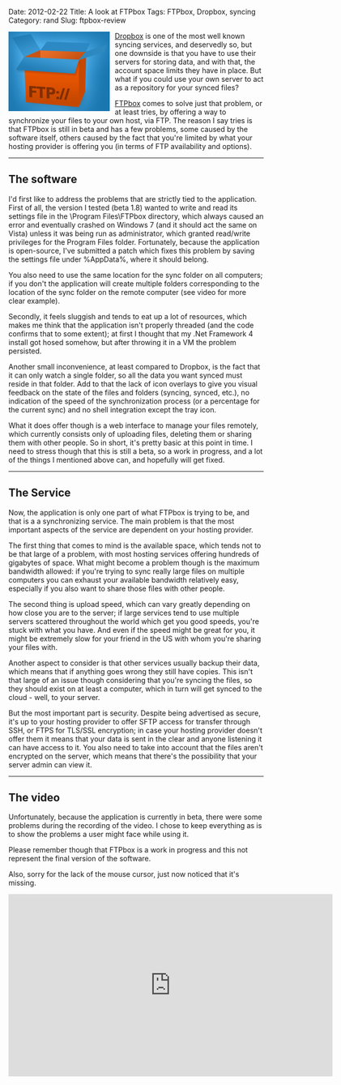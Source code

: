 Date: 2012-02-22
Title: A look at FTPbox
Tags: FTPbox, Dropbox, syncing
Category: rand
Slug: ftpbox-review

<img style="float:left; padding-right:10px" src="/images/ftpbox.png" />

[Dropbox](https://www.dropbox.com/) is one of the most well known syncing services, and deservedly so, but one downside is that you have to use their servers for storing data, and with that, the account space limits they have in place. But what if you could use your own server to act as a repository for your synced files?

[FTPbox](http://ftpbox.org/) comes to solve just that problem, or at least tries, by offering a way to synchronize your files to your own host, via FTP. The reason I say tries is that FTPbox is still in beta and has a few problems, some caused by the software itself, others caused by the fact that you're limited by what your hosting provider is offering you (in terms of FTP availability and options).

***

The software
------------

I'd first like to address the problems that are strictly tied to the application. First of all, the version I tested (beta 1.8) wanted to write and read its settings file in the \Program Files\FTPbox directory, which always caused an error and eventually crashed on Windows 7 (and it should act the same on Vista) unless it was being run as administrator, which granted read/write privileges for the Program Files folder. Fortunately, because the application is open-source, I've submitted a patch which fixes this problem by saving the settings file under %AppData%, where it should belong.

You also need to use the same location for the sync folder on all computers; if you don't the application will create multiple folders corresponding to the location of the sync folder on the remote computer (see video for more clear example).

Secondly, it feels sluggish and tends to eat up a lot of resources, which makes me think that the application isn't properly threaded (and the code confirms that to some extent); at first I thought that my .Net Framework 4 install got hosed somehow, but after throwing it in a VM the problem persisted.

Another small inconvenience, at least compared to Dropbox, is the fact that it can only watch a single folder, so all the data you want synced must reside in that folder. Add to that the lack of icon overlays to give you visual feedback on the state of the files and folders (syncing, synced, etc.), no indication of the speed of the synchronization process (or a percentage for the current sync) and no shell integration except the tray icon.

What it does offer though is a web interface to manage your files remotely, which currently consists only of uploading files, deleting them or sharing them with other people. So in short, it's pretty basic at this point in time. I need to stress though that this is still a beta, so a work in progress, and a lot of the things I mentioned above can, and hopefully will get fixed.

***

The Service
-----------

Now, the application is only one part of what FTPbox is trying to be, and that is a a synchronizing service. The main problem is that the most important aspects of the service are dependent on your hosting provider.

The first thing that comes to mind is the available space, which tends not to be that large of a problem, with most hosting services offering hundreds of gigabytes of space. What might become a problem though is the maximum bandwidth allowed: if you're trying to sync really large files on multiple computers you can exhaust your available bandwidth relatively easy, especially if you also want to share those files with other people.

The second thing is upload speed, which can vary greatly depending on how close you are to the server; if large services tend to use multiple servers scattered throughout the world which get you good speeds, you're stuck with what you have. And even if the speed might be great for you, it might be extremely slow for your friend in the US with whom you're sharing your files with.

Another aspect to consider is that other services usually backup their data, which means that if anything goes wrong they still have copies. This isn't that large of an issue though considering that you're syncing the files, so they should exist on at least a computer, which in turn will get synced to the cloud - well, to your server.

But the most important part is security. Despite being advertised as secure, it's up to your hosting provider to offer SFTP access for transfer through SSH, or FTPS for TLS/SSL encryption; in case your hosting provider doesn't offer them it means that your data is sent in the clear and anyone listening it can have access to it. You also need to take into account that the files aren't encrypted on the server, which means that there's the possibility that your server admin can view it.

***

The video
---------

Unfortunately, because the application is currently in beta, there were some problems during the recording of the video. I chose to keep everything as is to show the problems a user might face while using it.

Please remember though that FTPbox is a work in progress and this not represent the final version of the software.

Also, sorry for the lack of the mouse cursor, just now noticed that it's missing.

<iframe width="640" height="360" src="http://www.youtube-nocookie.com/embed/tEzhMorMohU?rel=0" frameborder="0" allowfullscreen></iframe>